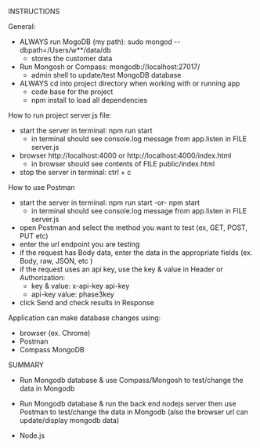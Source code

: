 INSTRUCTIONS

General: 
- ALWAYS run MogoDB (my path):  sudo mongod --dbpath=/Users/w**/data/db
    - stores the customer data
- Run Mongosh or Compass:       mongodb://localhost:27017/
    - admin shell to update/test MongoDB database
- ALWAYS cd into project directory when working with or running app
    - code base for the project
    - npm install to load all dependencies

How to run project server.js file:
- start the server in terminal: npm run start
    - in terminal should see console.log message from app.listen in FILE server.js
- browser http://localhost:4000 or http://localhost:4000/index.html
    - in browser should see contents of FILE public/index.html
- stop the server in terminal: ctrl + c



How to use Postman
- start the server in terminal: npm run start -or- npm start
    - in terminal should see console.log message from app.listen in FILE server.js
- open Postman and select the method you want to test (ex, GET, POST, PUT etc)
- enter the url endpoint you are testing
- if the request has Body data, enter the data in the appropriate fields (ex. Body, raw, JSON, etc )
- if the request uses an api key, use the key & value in Header or Authorization: 
    - key & value:      x-api-key      api-key
    - api-key value:    phase3key
- click Send and check results in Response



Application can make database changes using:
- browser (ex. Chrome)
- Postman
- Compass MongoDB

SUMMARY
- Run Mongodb database & use Compass/Mongosh to test/change the data in Mongodb
- Run Mongodb database & run the back end nodejs server then use Postman to test/change the data in Mongodb (also the browser url can update/display mongodb data)




- Node.js


